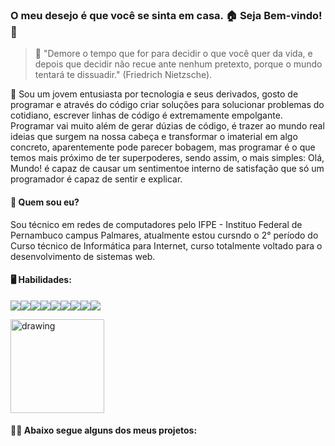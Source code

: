 ### O meu desejo é que você se sinta em casa. 🏠 Seja Bem-vindo! 👋

>💬 "Demore o tempo que for para decidir o que você quer da vida, e depois que decidir não recue ante nenhum pretexto, porque o mundo tentará te dissuadir." (Friedrich Nietzsche).
>
<p>📜 Sou um jovem entusiasta por tecnologia e seus derivados, gosto de programar e através do código criar soluções para solucionar problemas do cotidiano, escrever linhas de código é extremamente empolgante. Programar vai muito além de gerar dúzias de código, é trazer ao mundo real ideias que surgem na nossa cabeça e transformar o imaterial em algo concreto, aparentemente pode parecer bobagem, mas programar é o que temos mais próximo de ter superpoderes, sendo assim, o mais simples: Olá, Mundo! é capaz de causar um sentimentoe interno de satisfação que só um programador é capaz de sentir e explicar.</p>

<h4>👤 Quem sou eu?</h4>

<p>Sou técnico em redes de computadores pelo IFPE - Instituo Federal de Pernambuco campus Palmares, atualmente estou cursndo o 2° período do Curso técnico de Informática para Internet, curso totalmente voltado para o desenvolvimento de sistemas web.</p>

<h4>🖥️ Habilidades: </h4>

![](https://icons.iconarchive.com/icons/graphics-vibe/developer/48/html-5-icon.png)![](https://icons.iconarchive.com/icons/graphics-vibe/developer/48/css-3-icon.png)![](https://icons.iconarchive.com/icons/hopstarter/adobe-cs4/48/File-Adobe-Dreamweaver-JavaScript-icon.png)![](https://icons.iconarchive.com/icons/untergunter/leaf-mimes/48/app-x-php-icon.png)![](https://icons.iconarchive.com/icons/sicons/basic-round-social/48/jquery-icon.png)![](https://icons.iconarchive.com/icons/graphics-vibe/developer/48/mysql-icon.png)![](https://icons.iconarchive.com/icons/papirus-team/papirus-apps/48/python-icon.png)![](https://icons.iconarchive.com/icons/untergunter/leaf-mimes/48/text-x-java-icon.png)![](https://icons.iconarchive.com/icons/papirus-team/papirus-apps/48/git-icon.png)

<img src="https://c.tenor.com/FbTWLMuy8dgAAAAi/lcv-80s-computer.gif" alt="drawing" width="150"/>
<h4>🧑‍💻 Abaixo segue alguns dos meus projetos:</h4>
